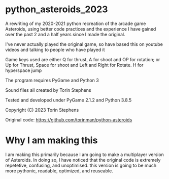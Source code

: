 # python_asteroids_2023

A rewriting of my 2020-2021 python recreation of the arcade game Asteroids, using better code practices and the experience I have gained over the past 2 and a half years since I made the original.

I've never actually played the original game, so have based this on youtube videos and talking to people who have played it

Game keys used are either Q for thrust, A for shoot and OP for rotation; or Up for Thrust, Space for shoot and Left and Right for Rotate. H for hyperspace jump

The program requires PyGame and Python 3

Sound files all created by Torin Stephens

Tested and developed under PyGame 2.1.2 and Python 3.8.5

Copyright (C) 2023 Torin Stephens

Original code: https://github.com/torinman/python-asteroids

# Why I am making this

I am making this primarily because I am going to make a multiplayer version of Asteroids. In doing so, I have noticed that the original code is extremely repetetive, confusing, and unoptimised. this version is going to be much more pythonic, readable, optimized, and reuseable.
